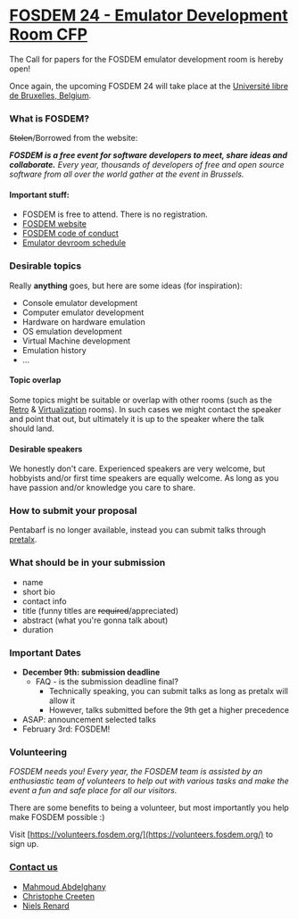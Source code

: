 # [FOSDEM 24 - Emulator Development Room CFP](https://fosdem.org/2024/schedule/track/emulator/)
The Call for papers for the FOSDEM emulator development room is hereby open!

Once again, the upcoming FOSDEM 24 will take place at the [Université libre de Bruxelles, Belgium](https://fosdem.org/2024/practical/transportation/).

### What is FOSDEM?
~~Stolen~~/Borrowed from the website:

_**FOSDEM is a free event for software developers to meet, share ideas and collaborate.**
Every year, thousands of developers of free and open source software from all over the world gather at the event in Brussels._ 


#### Important stuff:
- FOSDEM is free to attend. There is no registration.
- [FOSDEM website](https://fosdem.org/)
- [FOSDEM code of conduct](https://fosdem.org/2024/practical/conduct/)
- [Emulator devroom schedule](https://fosdem.org/2024/schedule/track/emulator/)

### Desirable topics
Really **anything** goes, but here are some ideas (for inspiration):
- Console emulator development
- Computer emulator development
- Hardware on hardware emulation
- OS emulation development
- Virtual Machine development
- Emulation history
- ...

#### Topic overlap
Some topics might be suitable or overlap with other rooms (such as the [Retro](https://fosdem.org/2024/schedule/track/retrocomputing/) & [Virtualization](https://fosdem.org/2024/schedule/track/virtualization-and-cloud-infrastructure/) rooms). In such cases we might contact the speaker and point that out, but ultimately it is up to the speaker where the talk should land.

#### Desirable speakers
We honestly don't care. Experienced speakers are very welcome, but hobbyists and/or first time speakers are equally welcome. As long as you have passion and/or knowledge you care to share.

### How to submit your proposal
Pentabarf is no longer available, instead you can submit talks through [pretalx](https://pretalx.fosdem.org/fosdem-2024).

### What should be in your submission
- name
- short bio
- contact info
- title (funny titles are ~~required~~/appreciated)
- abstract (what you're gonna talk about)
- duration

### Important Dates
- **December 9th: submission deadline**
  - FAQ - is the submission deadline final?
    - Technically speaking, you can submit talks as long as pretalx will allow it
    - However, talks submitted before the 9th get a higher precedence
- ASAP: announcement selected talks
- February 3rd: FOSDEM!

### Volunteering

_FOSDEM needs you! Every year, the FOSDEM team is assisted by an enthusiastic team of volunteers to help out with various tasks and make the event a fun and safe place for all our visitors._

There are some benefits to being a volunteer, but most importantly you help make FOSDEM possible :)

Visit [https://volunteers.fosdem.org/](https://volunteers.fosdem.org/) to sign up.

### [Contact us](mailto:emulator-devroom-manager@fosdem.org)
- [Mahmoud Abdelghany](https://twitter.com/blackbeard0x14e)
- [Christophe Creeten](mailto:christophecreeten@hotmail.com)
- [Niels Renard](https://twitter.com/nielsrenard)
